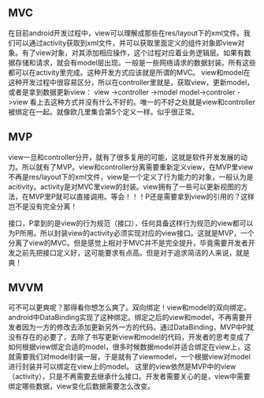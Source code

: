 ## MVC
在目前android开发过程中，view可以理解成那些在res/layout下的xml文件。我们可以通过activity获取到xml文件，并可以获取里面定义的组件对象即view对象。有了view对象，对其添加相应操作，这个过程对应着业务逻辑层。如果有数据存储和请求，就会有model层出现。一般是一些网络请求的数据封装。所有这些都可以在activity里完成。这种开发方式应该就是所谓的MVC。
view和model在这种开发过程中很容易区分，所以在controller里就是，获取view，更新model，或者是拿到数据更新view：
view ->controller ->model
model->controler ->view
看上去这种方式并没有什么不好的。唯一的不好之处就是view和controller被绑定在一起。就像欧几里集合第5个定义一样。似乎很正常。
## MVP
view一旦和controller分开，就有了很多复用的可能，这就是软件开发发展的动力。所以就有了MVP。view和controller分离需要重新定义view，在MVP里view不再是res/layout下的xml文件，view是一个定义了行为能力的对象，一般认为是acitivity。activity是对MVC里view的封装。view拥有了一些可以更新视图的方法，在MVP里P就可以直接调用。等会！！！P还是需要拿到view的引用的？这样岂不是没有完全分离！

接口，P拿到的是view的行为规范（接口），任何具备这样行为规范的view都可以为P所用。所以封装view的activity必须实现对应的view接口。这就是MVP，一个分离了view的MVC。但是感觉上相对于MVC并不是完全提升，毕竟需要开发者开发之前先把接口定义好，这可能要求有点高。但是对于追求简洁的人来说，就是爽！
## MVVM
可不可以更爽呢？那得看你想怎么爽了。双向绑定！view和model的双向绑定。android中DataBinding实现了这种绑定。绑定之后的view和model，不再需要开发者因为一方的修改去添加更新另外一方的代码。通过DataBinding，MVP中P就没有存在的必要了，去除了书写更新view和model的代码，开发者的思考变成了如何根据view绑定合适的model，很多时候数据model并适合绑定在view上，这就需要我们对model封装一层，于是就有了viewmodel，一个根据view对model进行封装并可以绑定在view上的model。
这里的view依然是MVP中的view（activity），只是不再需要去继承什么接口。开发者需要关心的是，view中需要绑定哪些数据，view变化后数据需要怎么改变。
